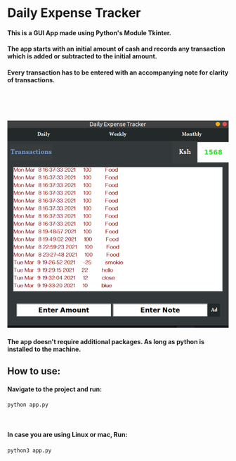 # Daily Expense Tracker

#### This is a GUI App made using Python's Module Tkinter.
#### The app starts with an initial amount of cash and records any transaction which is added or subtracted to the initial amount.

#### Every transaction has to be entered with an accompanying note for clarity of transactions.
<br/>
<br/>
<br/>


![gui image](./image.png)


#### The app doesn't require additional packages. As long as python is installed to the machine.

## How to use:

#### Navigate to the project and run:
```python
python app.py

```

<br/> 

#### In case you are using Linux or mac, Run:
```python3
python3 app.py
```